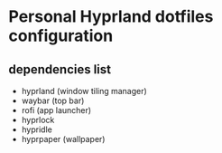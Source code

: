 # Personal Hyprland dotfiles configuration

## dependencies list
- hyprland (window tiling manager)
- waybar (top bar)
- rofi (app launcher)
- hyprlock 
- hypridle
- hyprpaper (wallpaper)
